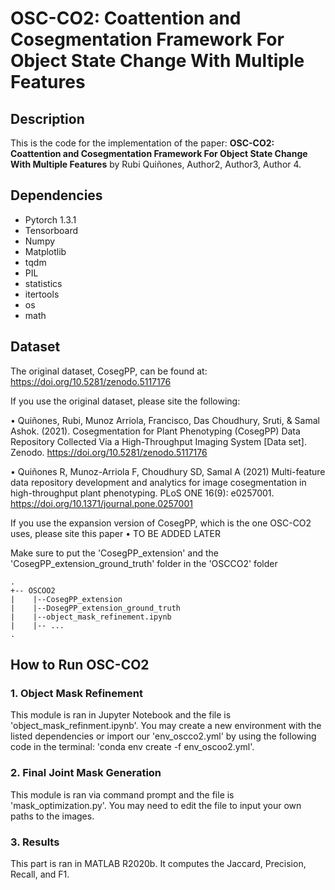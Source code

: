 # OSC-CO2: Coattention and Cosegmentation Framework For Object State Change With Multiple Features

## Description

This is the code for the implementation of the paper: **OSC-CO2: Coattention and Cosegmentation Framework For Object State Change With Multiple Features** by Rubi Quiñones, Author2, Author3, Author 4. 
<Insert link to paper>

## Dependencies
- Pytorch 1.3.1
- Tensorboard
- Numpy
- Matplotlib
- tqdm
- PIL
- statistics
- itertools
- os
- math

## Dataset
The original dataset, CosegPP, can be found at: https://doi.org/10.5281/zenodo.5117176

  If you use the original dataset, please site the following:
  
•	Quiñones, Rubi, Munoz Arriola, Francisco, Das Choudhury, Sruti, & Samal Ashok. (2021). Cosegmentation for Plant Phenotyping (CosegPP) Data Repository Collected Via a High-Throughput Imaging System [Data set]. Zenodo. https://doi.org/10.5281/zenodo.5117176
  
•	Quiñones R, Munoz-Arriola F, Choudhury SD, Samal A (2021) Multi-feature data repository development and analytics for image cosegmentation in high-throughput plant phenotyping. PLoS ONE 16(9): e0257001. https://doi.org/10.1371/journal.pone.0257001
  
If you use the expansion version of CosegPP, which is the one OSC-CO2 uses, please site this paper
• TO BE ADDED LATER

Make sure to put the 'CosegPP_extension' and the 'CosegPP_extension_ground_truth' folder in the 'OSCCO2' folder
```
.
+-- OSCOO2
|    |--CosegPP_extension
|    |--DosegPP_extension_ground_truth
|    |--object_mask_refinement.ipynb
|    |-- ...
.
```

## How to Run OSC-CO2

### 1. Object Mask Refinement

This module is ran in Jupyter Notebook and the file is 'object_mask_refinment.ipynb'. You may create a new environment with the listed dependencies or import our 'env_oscco2.yml' by using the following code in the terminal: 'conda env create -f env_oscoo2.yml'. 

### 2. Final Joint Mask Generation

This module is ran via command prompt and the file is 'mask_optimization.py'. You may need to edit the file to input your own paths to the images. 

### 3. Results

This part is ran in MATLAB R2020b. It computes the Jaccard, Precision, Recall, and F1. 



